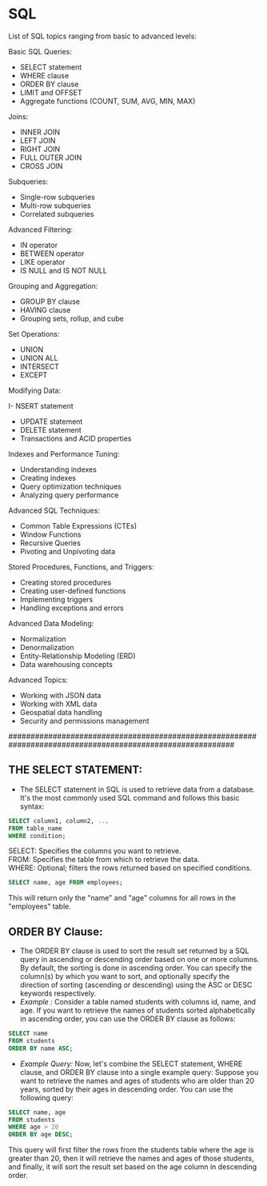 # SQL

 List of SQL topics ranging from basic to advanced levels:

Basic SQL Queries:

  - SELECT statement
  - WHERE clause
  - ORDER BY clause
  - LIMIT and OFFSET
  - Aggregate functions (COUNT, SUM, AVG, MIN, MAX)

Joins:

  - INNER JOIN
  - LEFT JOIN
  - RIGHT JOIN
  - FULL OUTER JOIN
  - CROSS JOIN
  
Subqueries:

  - Single-row subqueries
  - Multi-row subqueries
  - Correlated subqueries
  
Advanced Filtering:

  - IN operator
  - BETWEEN operator
  - LIKE operator
  - IS NULL and IS NOT NULL
  
Grouping and Aggregation:

  - GROUP BY clause
  - HAVING clause
  - Grouping sets, rollup, and cube
  
Set Operations:

  - UNION
  - UNION ALL
  - INTERSECT
  - EXCEPT
  
Modifying Data:

  I- NSERT statement
  - UPDATE statement
  - DELETE statement
  - Transactions and ACID properties
  
Indexes and Performance Tuning:

  - Understanding indexes
  - Creating indexes
  - Query optimization techniques
  - Analyzing query performance
  
Advanced SQL Techniques:

  - Common Table Expressions (CTEs)
  - Window Functions
  - Recursive Queries
  - Pivoting and Unpivoting data
  
Stored Procedures, Functions, and Triggers:

  - Creating stored procedures
  - Creating user-defined functions
  - Implementing triggers
  - Handling exceptions and errors
  
Advanced Data Modeling:

  - Normalization
  - Denormalization
  - Entity-Relationship Modeling (ERD)
  - Data warehousing concepts
  
Advanced Topics:



  - Working with JSON data
  - Working with XML data
  - Geospatial data handling
  - Security and permissions management

###########################################################################################################

**THE SELECT STATEMENT:**
--------------------------

  - The SELECT statement in SQL is used to retrieve data from a database. It's the most commonly used SQL command and follows this basic syntax:
  
  ``` sql
  SELECT column1, column2, ...
  FROM table_name
  WHERE condition;
  ```
   SELECT: Specifies the columns you want to retrieve. <br>
   FROM: Specifies the table from which to retrieve the data. <br>
   WHERE: Optional; filters the rows returned based on specified conditions. <br>
  
 ``` sql 
 SELECT name, age FROM employees;
 ```

This will return only the "name" and "age" columns for all rows in the "employees" table. 

**ORDER BY Clause:**
---------------------
- The ORDER BY clause is used to sort the result set returned by a SQL query in ascending or descending order based on one or more columns. By default, the sorting is done in ascending order. You can specify the   column(s) by which you want to sort, and optionally specify the direction of sorting (ascending or descending) using the ASC or DESC keywords respectively.
- _Example :_ Consider a table named students with columns id, name, and age. If you want to retrieve the names of students sorted alphabetically in ascending order, you can use the ORDER BY clause as follows:

```sql
SELECT name
FROM students
ORDER BY name ASC;
```
- _Example Query:_
Now, let's combine the SELECT statement, WHERE clause, and ORDER BY clause into a single example query:
Suppose you want to retrieve the names and ages of students who are older than 20 years, sorted by their ages in descending order. You can use the following query:

```sql
SELECT name, age
FROM students
WHERE age > 20
ORDER BY age DESC;
```
This query will first filter the rows from the students table where the age is greater than 20, then it will retrieve the names and ages of those students, and finally, it will sort the result set based on the age column in descending order.

